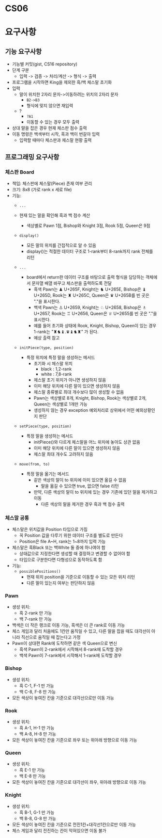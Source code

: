 # CS06

# 요구사항

## 기능 요구사항
- 기능별 커밋(gist, CS16 repository)
- 단계 구분
  - 입력 -> 검증 -> 처리/계산 -> 형식 -> 출력
- 프로그램을 시작하면 King을 제외한 흑/백 체스말 초기화
- 입력
  - 말이 위치한 2자리 문자->이동하려는 위치의 2자리 문자
    - ```B2->B3```
    - 형식에 맞지 않으면 재입력
  - ?
    - ```?A1```
    - 이동할 수 있는 경우 모두 출력
- 상대 말을 잡은 경우 현재 체스판 점수 출력
- 이동 명령은 백색부터 시작, 흑과 백이 번갈아 입력
  - 입력할 때마다 체스판과 체스말 현황 출력


## 프로그래밍 요구사항

### 체스판 Board
- 책임: 체스판에 체스말(Piece) 존재 여부 관리
- 크기: 8x8 (가로 rank x 세로 file)
- 기능: 
  - ```...```
  - 현재 있는 말을 확인해 흑과 백 점수 계산
    - 색상별로 Pawn 1점, Bishop와 Knight 3점, Rook 5점, Queen은 9점

  - ```display()```
    - 모든 말의 위치를 간접적으로 알 수 있음
    - display()는 적절한 데이터 구조로 1-rank부터 8-rank까지 rank 전체를 리턴

  - ```...```
    - board에서 return한 데이터 구조를 바탕으로 출력 형식을 담당하는 객체에서 문자열 배열 바꾸고 체스판을 출력하도록 전달
      - 흑색 Pawn는 ♟ U+265F, Knight는 ♞ U+265E, Bishop은 ♝ U+265D, Rook는 ♜ U+265C, Queen은 ♛ U+265B를 빈 곳은 "."을 표시한다.
      - 백색 Pawn는 ♙ U+2659, Knight는 ♘ U+2658, Bishop은 ♗ U+2657, Rook는 ♖ U+2656, Queen은 ♕ U+2655를 빈 곳은 "."을 표시한다.
      - 예를 들어 초기화 상태에 Rook, Knight, Bishop, Queen이 있는 경우 1-rank는 "♜♞♝.♛♝♞♜" 가 된다.
      - 예상 출력 참고

  - ```initPiece(type, position)```
    - 특정 위치에 특정 말을 생성하는 메서드
      - 초기화 시 체스말 위치
        - black : 1,2-rank
        - white : 7,8-rank
      - 체스말 초기 위치가 아니면 생성하지 않음
      - 이미 해당 위치에 다른 말이 있으면 생성하지 않음
      - 체스말 종류별로 최대 개수보다 많이 생성할 수 없음
      - Pawn는 색상별로 8개, Knight, Bishop, Rook는 색상별로 2개, Queen는 색상별로 1개만 가능
      - 생성하지 않는 경우 exception 예외처리로 상위에서 어떤 예외상황인지 판단

  - ```setPiece(type, position)```
    - 특정 말을 생성하는 메서드
      - initPiece()와 다르게 체스말을 어느 위치에 놓아도 상관 없음
      - 이미 해당 위치에 다른 말이 있으면 생성하지 않음
      - 체스말 최대 개수도 고려하지 않음

  - ```move(from, to)```
    - 특정 말을 옮기는 메서드
      - 같은 색상의 말이 to 위치에 이미 있으면 옮길 수 없음
        - 말을 옮길 수 있으면 true, 없으면 false 리턴
      - 만약, 다른 색상의 말이 to 위치에 있는 경우 기존에 있던 말을 제거하고 이동
        - 다른 색상의 말을 제거한 경우 흑과 백 점수 출력

### 체스말 공통
- 체스말은 위치값을 Position 타입으로 가짐
  - 꼭 Position 값을 다루기 위한 데이터 구조를 별도로 만든다
  - Position은 file A~H, rank는 1~8까지 입력 가능
- 체스말은 흑Black 또는 백White 둘 중에 하나여야 함
  - 상태값으로 지정한다면 생성할 때 결정하고 변경할 수 없어야 함
  - 타입으로 구분한다면 다형성으로 동작하도록 함
- 기능:
  - ```possiblePositions()```
    - 현재 위치 position을 기준으로 이동할 수 있는 모든 위치 리턴
    - 다른 말이 있는지 여부는 판단하지 않음

### Pawn
- 생성 위치:
  - 흑 2-rank 만 가능
  - 백 7-rank 만 가능
- 백색은 더 작은 랭크로 이동 가능, 흑색은 더 큰 rank로 이동 가능
- 체스 게임과 달리 처음에도 1칸만 움직일 수 있고, 다른 말을 잡을 때도 대각선이 아니라 직선으로 움직일 때 잡는다고 가정
- Pawn이 상대편 Rank에 도착하면 같은 색 Queen으로 변신
  - 흑색 Pawn이 2-rank에서 시작해서 8-rank에 도착할 경우
  - 백색 Pawn이 7-rank에서 시작해서 1-rank에 도착할 경우

### Bishop
- 생성 위치:
  - 흑 C-1, F-1 만 가능
  - 백 C-8, F-8 만 가능
- 모든 색상이 놓여진 칸을 기준으로 대각선으로만 이동 가능

### Rook
- 생성 위치:
  - 흑 A-1, H-1 만 가능
  - 백 A-8, H-8 만 가능
- 모든 색상이 놓여진 칸을 기준으로 좌우 또는 위아래 방향으로 이동 가능

### Queen
- 생성 위치:
  - 흑 E-1 만 가능
  - 백 E-8 만 가능
- 모든 색상이 놓여진 칸을 기준으로 대각선이 좌우, 위아래 방향으로 이동 가능

### Knight
- 생성 위치:
  - 흑 B-1, G-1 만 가능
  - 백 B-8, G-8 만 가능
- 모든 색상이 놓여진 칸을 기준으로 전진1칸+대각선1칸으로만 이동 가능
- 체스 게임과 달리 전진하는 칸이 막혀있으면 이동 불가
